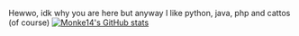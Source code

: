 Hewwo, idk why you are here but anyway
I like python, java, php and cattos (of course)
[![Monke14's GitHub stats](https://github-readme-stats.vercel.app/api?username=Monke14)](https://github.com/anuraghazra/github-readme-stats)

